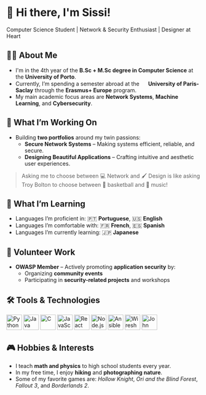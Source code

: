 # 👋 Hi there, I'm Sissi!

Computer Science Student | Network & Security Enthusiast | Designer at Heart

## 👩‍🎓 About Me

- I'm in the 4th year of the **B.Sc + M.Sc degree in Computer Science** at the **University of Porto**.  
- Currently, I’m spending a semester abroad at the <img src="https://cdn-icons-png.flaticon.com/512/3187/3187465.png" width="15" height="15"/> **University of Paris-Saclay** through the **Erasmus+ Europe** program.
- My main academic focus areas are **Network Systems**, **Machine Learning**, and **Cybersecurity**.

## 🚀 What I’m Working On

- Building **two portfolios** around my twin passions:
  - **Secure Network Systems** – Making systems efficient, reliable, and secure.  
  - **Designing Beautiful Applications** – Crafting intuitive and aesthetic user experiences.  

> Asking me to choose between 💻 Network and 🖌️ Design is like asking Troy Bolton to choose between 🏀 basketball and 🎵 music!


## 🌱 What I’m Learning

- Languages I’m proficient in: 🇵🇹 **Portuguese**, 🇺🇸 **English**  
- Languages I’m comfortable with: 🇫🇷 **French**, 🇪🇸 **Spanish**  
- Languages I’m currently learning: 🇯🇵 **Japanese**


## 💪 Volunteer Work

- **OWASP Member** – Actively promoting **application security** by:
  - Organizing **community events**  
  - Participating in **security-related projects** and workshops  



## 🛠️ Tools & Technologies

<p>
  <img src="https://cdn.jsdelivr.net/gh/devicons/devicon/icons/python/python-original.svg" width="40" height="40" alt="Python"/>
  <img src="https://cdn.jsdelivr.net/gh/devicons/devicon/icons/java/java-original.svg" width="40" height="40" alt="Java"/>
  <img src="https://cdn.jsdelivr.net/gh/devicons/devicon/icons/c/c-original.svg" width="40" height="40" alt="C"/>
  <img src="https://cdn.jsdelivr.net/gh/devicons/devicon/icons/javascript/javascript-original.svg" width="40" height="40" alt="JavaScript"/>
  <img src="https://cdn.jsdelivr.net/gh/devicons/devicon/icons/react/react-original.svg" width="40" height="40" alt="React"/>
  <img src="https://cdn.jsdelivr.net/gh/devicons/devicon/icons/nodejs/nodejs-original.svg" width="40" height="40" alt="Node.js"/>
  <img src="https://miro.medium.com/v2/resize:fit:280/1*NRgojJ9tSeFuPPTkEWRDPA.png" width="40" height="40" alt="Ansible"/>
  <img src="https://www.kali.org/tools/wireshark/images/wireshark-logo.svg" width="40" height="40" alt="Wireshark"/>
  <img src="https://dashboard.snapcraft.io/site_media/appmedia/2024/08/com.openwall.John.png" width="40" height="40" alt="John the Ripper"/>
</p>



## 🎮 Hobbies & Interests

- I teach **math and physics** to high school students every year. 
- In my free time, I enjoy **hiking** and **photographing nature**.  
- Some of my favorite games are: *Hollow Knight*, *Ori and the Blind Forest*, *Fallout 3*, and *Borderlands 2*.

